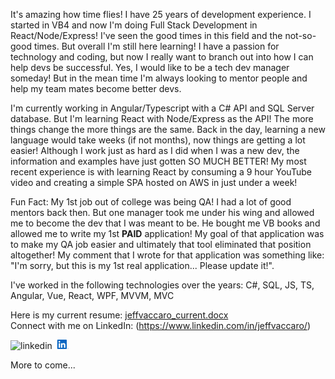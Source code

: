 It's amazing how time flies!  I have 25 years of development experience.  I started in VB4 and now I'm doing Full Stack Development in React/Node/Express!  I've seen the good times in this field and the not-so-good times.  But overall I'm still here learning!  I have a passion for technology and coding, but now I really want to branch out into how I can help devs be successful.  Yes, I would like to be a tech dev manager someday!  But in the mean time I'm always looking to mentor people and help my team mates become better devs.<br/>

I'm currently working in Angular/Typescript with a C# API and SQL Server database.  But I'm learning React with Node/Express as the API!  The more things change the more things are the same.  Back in the day, learning a new language would take weeks (if not months), now things are getting a lot easier!  Although I work just as hard as I did when I was a new dev, the information and examples have just gotten SO MUCH BETTER!  My most recent experience is with learning React by consuming a 9 hour YouTube video and creating a simple SPA hosted on AWS in just under a week!  <br/>

Fun Fact: My 1st job out of college was being QA!  I had a lot of good mentors back then.  But one manager took me under his wing and allowed me to become the dev that I was meant to be.  He bought me VB books and allowed me to write my 1st <b>PAID</b> application!  My goal of that application was to make my QA job easier and ultimately that tool eliminated that position altogether!  My comment that I wrote for that application was something like: "I'm sorry, but this is my 1st real application...  Please update it!".

I've worked in the following technologies over the years:
C#, SQL, JS, TS, Angular, Vue, React, WPF, MVVM, MVC 

Here is my current resume: [jeffvaccaro_current.docx](https://github.com/jeffvaccaro/jeffvaccaro/files/14015008/jeffvaccaro_current.docx) <br/>
Connect with me on LinkedIn: (https://www.linkedin.com/in/jeffvaccaro/)

![linkedin](https://github.com/jeffvaccaro/jeffvaccaro/assets/11790677/154b2ae9-de47-4136-87a8-a370b46a7ce0)
<svg id="Group_1282" data-name="Group 1282" xmlns="http://www.w3.org/2000/svg" width="25.624" height="15.326" viewBox="0 0 76.624 65.326" xmlns:xlink="http://www.w3.org/1999/xlink">
 <path id="Path_2525" data-name="Path 2525" d="M1165,274.515a1.2,1.2,0,0,0,1.21-1.269c0-.9-.543-1.33-1.657-1.33h-1.8v4.712h.677v-2.054h.832l.019.025,1.291,2.029h.724l-1.389-2.1Zm-.783-.472h-.785V272.45h.995c.514,0,1.1.084,1.1.757,0,.774-.593.836-1.314.836" transform="translate(-1092.136 -213.406)" fill="#0a66c2">
 </path>
 <path id="Path_2520" data-name="Path 2520" d="M958.98,112.559h-9.6V97.525c0-3.585-.064-8.2-4.993-8.2-5,0-5.765,3.906-5.765,7.939v15.294h-9.6V81.642h9.216v4.225h.129a10.1,10.1,0,0,1,9.093-4.994c9.73,0,11.524,6.4,11.524,14.726ZM918.19,77.416a5.571,5.571,0,1,1,5.57-5.572,5.571,5.571,0,0,1-5.57,5.572m4.8,35.143h-9.61V81.642h9.61Zm40.776-55.2h-55.21a4.728,4.728,0,0,0-4.781,4.67v55.439a4.731,4.731,0,0,0,4.781,4.675h55.21a4.741,4.741,0,0,0,4.8-4.675V62.025a4.738,4.738,0,0,0-4.8-4.67" transform="translate(-903.776 -57.355)" fill="#0a66c2">
 </path>
 <path id="Path_2526" data-name="Path 2526" d="M1156.525,264.22a4.418,4.418,0,1,0,.085,0h-.085m0,8.33a3.874,3.874,0,1,1,3.809-3.938c0,.022,0,.043,0,.065a3.791,3.791,0,0,1-3.708,3.871h-.1" transform="translate(-1084.362 -207.809)" fill="#0a66c2">
 </path>
</svg>


More to come...

<!--
**jeffvaccaro/jeffvaccaro** is a ✨ _special_ ✨ repository because its `README.md` (this file) appears on your GitHub profile.





Here are some ideas to get you started:

- 🔭 I’m currently working on ...
- 🌱 I’m currently learning ...
- 👯 I’m looking to collaborate on ...
- 🤔 I’m looking for help with ...
- 💬 Ask me about ...
- 📫 How to reach me: ...
- 😄 Pronouns: ...
- ⚡ Fun fact: ...
-->
